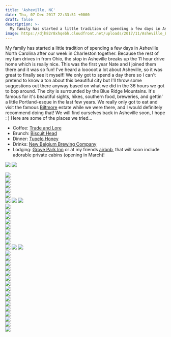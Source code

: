 ```yaml
---
title: 'Asheville, NC'
date: Thu, 07 Dec 2017 22:33:51 +0000
draft: false
description: >-
  My family has started a little tradition of spending a few days in Asheville North Carolina after our week in Charleston together.
image: https://djh82r8xhqebh.cloudfront.net/uploads/2017/11/Asheville_Blog-16.jpg
---
```


My family has started a little tradition of spending a few days in Asheville North Carolina after our week in Charleston together. Because the rest of my fam drives in from Ohio, the stop in Asheville breaks up the 11 hour drive home which is really nice. This was the first year Nate and I joined them there and it was so fun! I've heard a looooot a lot about Asheville, so it was great to finally see it myself! We only got to spend a day there so I can't pretend to know a ton about this beautiful city but I'll throw some suggestions out there anyway based on what we did in the 36 hours we got to bop around. The city is surrounded by the Blue Ridge Mountains. It's famous for it's beautiful sights, hikes, southern food, breweries, and gettin' a little Portland-esque in the last few years. We really only got to eat and visit the famous [Biltmore](http://www.biltmore.com/) estate while we were there, and I would definitely recommend doing that! We will find ourselves back in Asheville soon, I hope : ) Here are some of the places we tried...

- Coffee: [Trade and Lore](https://www.instagram.com/tradeandlore/?hl=en)
- Brunch: [Biscuit Head](https://www.instagram.com/biscuitheadavl/)
- Dinner: [Tupelo Honey](https://www.instagram.com/tupelohoneycafe/)
- Drinks: [New Belgium Brewing Company](https://www.instagram.com/newbelgium/)
- Lodging: [Grove Park Inn](https://www.omnihotels.com/hotels/asheville-grove-park?gclid=CjwKCAiApJnRBRBlEiwAPTgmxIoMizNzQGoEGm6nEIind47iuXxOXBDcznr5uaAk7HtcEbvKgoVZiBoC2MQQAvD_BwE) or at my friends [airbnb](https://abnb.me/EVmg/bRZ9ZWJ0EI), that will soon include adorable private cabins (opening in March)!

![](https://djh82r8xhqebh.cloudfront.net/uploads/2017/11/Asheville_Blog-5.jpg) ![](https://djh82r8xhqebh.cloudfront.net/uploads/2017/11/Asheville_Blog-1.jpg) <div class="flex-ns mhn2-ns mb3"> <div class="ph2-ns w-50-ns"> ![](https://djh82r8xhqebh.cloudfront.net/uploads/2017/11/Asheville_Blog-3.jpg)</div> <div class="ph2-ns w-50-ns"> ![](https://djh82r8xhqebh.cloudfront.net/uploads/2017/11/Asheville_Blog-4.jpg)</div> </div> ![](https://djh82r8xhqebh.cloudfront.net/uploads/2017/11/Asheville_Blog-2.jpg) <div class="flex-ns mhn2-ns mb3"> <div class="ph2-ns w-50-ns"> ![](https://djh82r8xhqebh.cloudfront.net/uploads/2017/11/Asheville_Blog-7.jpg)</div> <div class="ph2-ns w-50-ns"> ![](https://djh82r8xhqebh.cloudfront.net/uploads/2017/11/Asheville_Blog-6.jpg)</div> </div> ![](https://djh82r8xhqebh.cloudfront.net/uploads/2017/11/Asheville_Blog-8.jpg) ![](https://djh82r8xhqebh.cloudfront.net/uploads/2017/11/Asheville_Blog-10.jpg) ![](https://djh82r8xhqebh.cloudfront.net/uploads/2017/11/Asheville_Blog-39.jpg) <div class="flex-ns mhn2-ns mb3"> <div class="ph2-ns w-50-ns"> ![](https://djh82r8xhqebh.cloudfront.net/uploads/2017/11/Asheville_Blog-9.jpg)</div> <div class="ph2-ns w-50-ns"> ![](https://djh82r8xhqebh.cloudfront.net/uploads/2017/11/Asheville_Blog-11.jpg)</div> </div> ![](https://djh82r8xhqebh.cloudfront.net/uploads/2017/11/Asheville_Blog-15.jpg) <div class="flex-ns mhn2-ns mb3"> <div class="ph2-ns w-50-ns"> ![](https://djh82r8xhqebh.cloudfront.net/uploads/2017/11/Asheville_Blog-19.jpg)</div> <div class="ph2-ns w-50-ns"> ![](https://djh82r8xhqebh.cloudfront.net/uploads/2017/11/Asheville_Blog-12.jpg)</div> </div> ![](https://djh82r8xhqebh.cloudfront.net/uploads/2017/11/Asheville_Blog-16.jpg) <div class="flex-ns mhn2-ns mb3"> <div class="ph2-ns w-50-ns"> ![](https://djh82r8xhqebh.cloudfront.net/uploads/2017/11/Asheville_Blog-13.jpg)</div> <div class="ph2-ns w-50-ns"> ![](https://djh82r8xhqebh.cloudfront.net/uploads/2017/11/Asheville_Blog-17.jpg)</div> </div> ![](https://djh82r8xhqebh.cloudfront.net/uploads/2017/11/Asheville_Blog-18.jpg) ![](https://djh82r8xhqebh.cloudfront.net/uploads/2017/11/Asheville_Blog-20.jpg) ![](https://djh82r8xhqebh.cloudfront.net/uploads/2017/11/Asheville_Blog-23.jpg) <div class="flex-ns mhn2-ns mb3"> <div class="ph2-ns w-50-ns"> ![](https://djh82r8xhqebh.cloudfront.net/uploads/2017/11/Asheville_Blog-21.jpg)</div> <div class="ph2-ns w-50-ns"> ![](https://djh82r8xhqebh.cloudfront.net/uploads/2017/11/Asheville_Blog-27.jpg)</div> </div> ![](https://djh82r8xhqebh.cloudfront.net/uploads/2017/11/Asheville_Blog-34.jpg) <div class="flex-ns mhn2-ns mb3"> <div class="ph2-ns w-50-ns"> ![](https://djh82r8xhqebh.cloudfront.net/uploads/2017/11/Asheville_Blog-30.jpg)</div> <div class="ph2-ns w-50-ns"> ![](https://djh82r8xhqebh.cloudfront.net/uploads/2017/11/Asheville_Blog-33.jpg)</div> </div> ![](https://djh82r8xhqebh.cloudfront.net/uploads/2017/11/Asheville_Blog-36.jpg) <div class="flex-ns mhn2-ns mb3"> <div class="ph2-ns w-50-ns"> ![](https://djh82r8xhqebh.cloudfront.net/uploads/2017/11/Asheville_Blog-25.jpg)</div> <div class="ph2-ns w-50-ns"> ![](https://djh82r8xhqebh.cloudfront.net/uploads/2017/11/Asheville_Blog-24.jpg)</div> </div> ![](https://djh82r8xhqebh.cloudfront.net/uploads/2017/11/Asheville_Blog-29.jpg) <div class="flex-ns mhn2-ns mb3"> <div class="ph2-ns w-50-ns"> ![](https://djh82r8xhqebh.cloudfront.net/uploads/2017/11/Asheville_Blog-35.jpg)</div> <div class="ph2-ns w-50-ns"> ![](https://djh82r8xhqebh.cloudfront.net/uploads/2017/11/Asheville_Blog-37.jpg)</div> </div> ![](https://djh82r8xhqebh.cloudfront.net/uploads/2017/11/Asheville_Blog-32.jpg) <div class="flex-ns mhn2-ns mb3"> <div class="ph2-ns w-50-ns"> ![](https://djh82r8xhqebh.cloudfront.net/uploads/2017/11/Asheville_Blog-38.jpg)</div> <div class="ph2-ns w-50-ns"> ![](https://djh82r8xhqebh.cloudfront.net/uploads/2017/11/Asheville_Blog-25.jpg)</div> </div> <div class="flex-ns mhn2-ns mb3"> <div class="ph2-ns w-50-ns"> ![](https://djh82r8xhqebh.cloudfront.net/uploads/2017/11/Asheville_Blog-26.jpg)</div> <div class="ph2-ns w-50-ns"> ![](https://djh82r8xhqebh.cloudfront.net/uploads/2017/11/Asheville_Blog-31.jpg)</div> </div>
